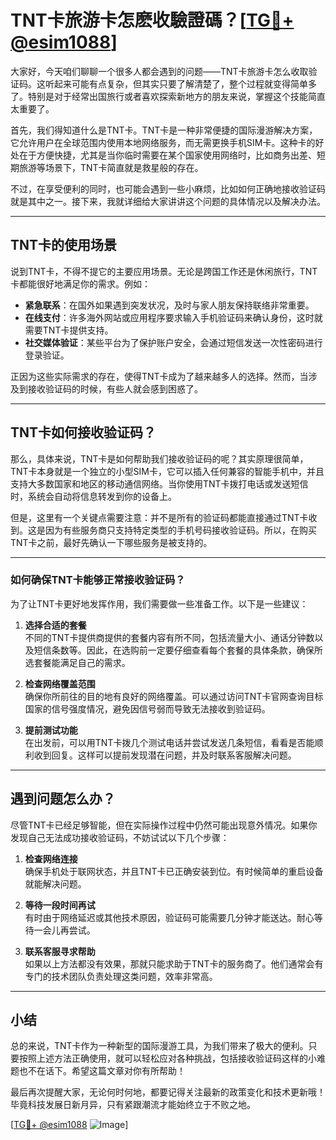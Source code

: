 # TNT卡旅游卡怎麽收驗證碼？[[TG💪+ @esim1088](https://t.me/s/esim1088)]

大家好，今天咱们聊聊一个很多人都会遇到的问题——TNT卡旅游卡怎么收取验证码。这听起来可能有点复杂，但其实只要了解清楚了，整个过程就变得简单多了。特别是对于经常出国旅行或者喜欢探索新地方的朋友来说，掌握这个技能简直太重要了。

首先，我们得知道什么是TNT卡。TNT卡是一种非常便捷的国际漫游解决方案，它允许用户在全球范围内使用本地网络服务，而无需更换手机SIM卡。这种卡的好处在于方便快捷，尤其是当你临时需要在某个国家使用网络时，比如商务出差、短期旅游等场景下，TNT卡简直就是救星般的存在。

不过，在享受便利的同时，也可能会遇到一些小麻烦，比如如何正确地接收验证码就是其中之一。接下来，我就详细给大家讲讲这个问题的具体情况以及解决办法。

---

## TNT卡的使用场景

说到TNT卡，不得不提它的主要应用场景。无论是跨国工作还是休闲旅行，TNT卡都能很好地满足你的需求。例如：

- **紧急联系**：在国外如果遇到突发状况，及时与家人朋友保持联络非常重要。
- **在线支付**：许多海外网站或应用程序要求输入手机验证码来确认身份，这时就需要TNT卡提供支持。
- **社交媒体验证**：某些平台为了保护账户安全，会通过短信发送一次性密码进行登录验证。

正因为这些实际需求的存在，使得TNT卡成为了越来越多人的选择。然而，当涉及到接收验证码的时候，有些人就会感到困惑了。

---

## TNT卡如何接收验证码？

那么，具体来说，TNT卡是如何帮助我们接收验证码的呢？其实原理很简单，TNT卡本身就是一个独立的小型SIM卡，它可以插入任何兼容的智能手机中，并且支持大多数国家和地区的移动通信网络。当你使用TNT卡拨打电话或发送短信时，系统会自动将信息转发到你的设备上。

但是，这里有一个关键点需要注意：并不是所有的验证码都能直接通过TNT卡收到。这是因为有些服务商只支持特定类型的手机号码接收验证码。所以，在购买TNT卡之前，最好先确认一下哪些服务是被支持的。

---

### 如何确保TNT卡能够正常接收验证码？

为了让TNT卡更好地发挥作用，我们需要做一些准备工作。以下是一些建议：

1. **选择合适的套餐**  
   不同的TNT卡提供商提供的套餐内容有所不同，包括流量大小、通话分钟数以及短信条数等。因此，在选购前一定要仔细查看每个套餐的具体条款，确保所选套餐能满足自己的需求。

2. **检查网络覆盖范围**  
   确保你所前往的目的地有良好的网络覆盖。可以通过访问TNT卡官网查询目标国家的信号强度情况，避免因信号弱而导致无法接收到验证码。

3. **提前测试功能**  
   在出发前，可以用TNT卡拨几个测试电话并尝试发送几条短信，看看是否能顺利收到回复。这样可以提前发现潜在问题，并及时联系客服解决问题。

---

## 遇到问题怎么办？

尽管TNT卡已经足够智能，但在实际操作过程中仍然可能出现意外情况。如果你发现自己无法成功接收验证码，不妨试试以下几个步骤：

1. **检查网络连接**  
   确保手机处于联网状态，并且TNT卡已正确安装到位。有时候简单的重启设备就能解决问题。

2. **等待一段时间再试**  
   有时由于网络延迟或其他技术原因，验证码可能需要几分钟才能送达。耐心等待一会儿再尝试。

3. **联系客服寻求帮助**  
   如果以上方法都没有效果，那就只能求助于TNT卡的服务商了。他们通常会有专门的技术团队负责处理这类问题，效率非常高。

---

## 小结

总的来说，TNT卡作为一种新型的国际漫游工具，为我们带来了极大的便利。只要按照上述方法正确使用，就可以轻松应对各种挑战，包括接收验证码这样的小难题也不在话下。希望这篇文章对你有所帮助！

最后再次提醒大家，无论何时何地，都要记得关注最新的政策变化和技术更新哦！毕竟科技发展日新月异，只有紧跟潮流才能始终立于不败之地。

[[TG💪+ @esim1088](https://t.me/s/esim1088) ![Image](https://i.postimg.cc/4NQfJmqS/Snipaste-2025-05-13-00-14-12.png)]